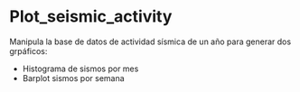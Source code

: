 # Plot_seismic_activity

Manipula la base de datos de actividad sísmica de un año para generar dos grpáficos:
+ Histograma de sismos por mes 
+ Barplot sismos por semana
